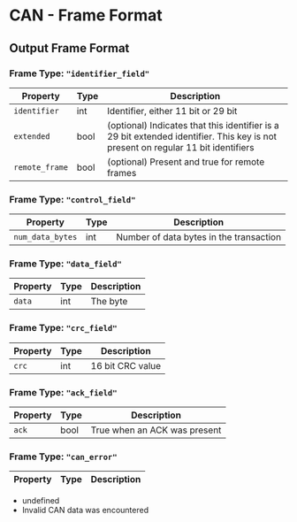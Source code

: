 # CAN - Frame Format

## Output Frame Format

### Frame Type: `"identifier_field"`

| Property       | Type | Description                                                                                                                      |
| -------------- | ---- | -------------------------------------------------------------------------------------------------------------------------------- |
| `identifier`   | int  | Identifier, either 11 bit or 29 bit                                                                                              |
| `extended`     | bool | (optional) Indicates that this identifier is a 29 bit extended identifier. This key is not present on regular 11 bit identifiers |
| `remote_frame` | bool | (optional) Present and true for remote frames                                                                                    |

### Frame Type: `"control_field"`

| Property         | Type | Description                             |
| ---------------- | ---- | --------------------------------------- |
| `num_data_bytes` | int  | Number of data bytes in the transaction |

### Frame Type: `"data_field"`

| Property | Type | Description |
| -------- | ---- | ----------- |
| `data`   | int  | The byte    |

### Frame Type: `"crc_field"`

| Property | Type | Description      |
| -------- | ---- | ---------------- |
| `crc`    | int  | 16 bit CRC value |

### Frame Type: `"ack_field"`

| Property | Type | Description                  |
| -------- | ---- | ---------------------------- |
| `ack`    | bool | True when an ACK was present |

### Frame Type: `"can_error"`

| Property | Type | Description |
| -------- | ---- | ----------- |

* undefined
* Invalid CAN data was encountered
